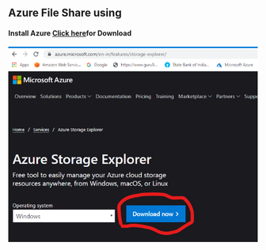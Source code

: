 ## Azure File Share using 

#### Install Azure [Click here](https://azure.microsoft.com/en-in/features/storage-explorer/)for Download

![preview](./images/1-afs.png)

